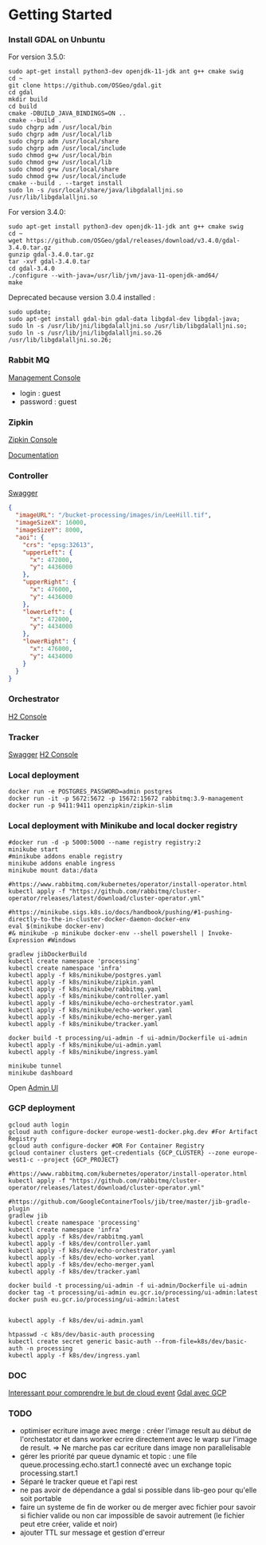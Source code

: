 # Getting Started

### Install GDAL on Unbuntu

For version 3.5.0:

```shell
sudo apt-get install python3-dev openjdk-11-jdk ant g++ cmake swig
cd ~
git clone https://github.com/OSGeo/gdal.git
cd gdal
mkdir build
cd build
cmake -DBUILD_JAVA_BINDINGS=ON ..
cmake --build .
sudo chgrp adm /usr/local/bin
sudo chgrp adm /usr/local/lib
sudo chgrp adm /usr/local/share
sudo chgrp adm /usr/local/include
sudo chmod g+w /usr/local/bin
sudo chmod g+w /usr/local/lib
sudo chmod g+w /usr/local/share
sudo chmod g+w /usr/local/include
cmake --build . --target install
sudo ln -s /usr/local/share/java/libgdalalljni.so /usr/lib/libgdalalljni.so
```

For version 3.4.0:

```shell
sudo apt-get install python3-dev openjdk-11-jdk ant g++ cmake swig
cd ~
wget https://github.com/OSGeo/gdal/releases/download/v3.4.0/gdal-3.4.0.tar.gz
gunzip gdal-3.4.0.tar.gz
tar -xvf gdal-3.4.0.tar
cd gdal-3.4.0
./configure --with-java=/usr/lib/jvm/java-11-openjdk-amd64/
make
```

Deprecated because version 3.0.4 installed :

```shell
sudo update;
sudo apt-get install gdal-bin gdal-data libgdal-dev libgdal-java;
sudo ln -s /usr/lib/jni/libgdalalljni.so /usr/lib/libgdalalljni.so;
sudo ln -s /usr/lib/jni/libgdalalljni.so.26 /usr/lib/libgdalalljni.so.26;
```

### Rabbit MQ

[Management Console](http://localhost:15672/)

- login : guest
- password : guest

### Zipkin

[Zipkin Console](http://localhost:9411/)

[Documentation](https://cloud.spring.io/spring-cloud-sleuth/reference/html/#sleuth-with-zipkin-via-http)

### Controller

[Swagger](http://localhost:8080/swagger-ui.html)

```json
{
  "imageURL": "/bucket-processing/images/in/LeeHill.tif",
  "imageSizeX": 16000,
  "imageSizeY": 8000,
  "aoi": {
    "crs": "epsg:32613",
    "upperLeft": {
      "x": 472000,
      "y": 4436000
    },
    "upperRight": {
      "x": 476000,
      "y": 4436000
    },
    "lowerLeft": {
      "x": 472000,
      "y": 4434000
    },
    "lowerRight": {
      "x": 476000,
      "y": 4434000
    }
  }
}
```

### Orchestrator

[H2 Console](http://localhost:8090/h2-console)

### Tracker

[Swagger](http://localhost:8081/swagger-ui.html)
[H2 Console](http://localhost:8081/h2-console)

### Local deployment

```shell
docker run -e POSTGRES_PASSWORD=admin postgres
docker run -it -p 5672:5672 -p 15672:15672 rabbitmq:3.9-management
docker run -p 9411:9411 openzipkin/zipkin-slim
```

### Local deployment with Minikube and local docker registry

```shell
#docker run -d -p 5000:5000 --name registry registry:2
minikube start
#minikube addons enable registry
minikube addons enable ingress
minikube mount data:/data

#https://www.rabbitmq.com/kubernetes/operator/install-operator.html
kubectl apply -f "https://github.com/rabbitmq/cluster-operator/releases/latest/download/cluster-operator.yml"

#https://minikube.sigs.k8s.io/docs/handbook/pushing/#1-pushing-directly-to-the-in-cluster-docker-daemon-docker-env
eval $(minikube docker-env)
#& minikube -p minikube docker-env --shell powershell | Invoke-Expression #Windows

gradlew jibDockerBuild
kubectl create namespace 'processing'
kubectl create namespace 'infra'
kubectl apply -f k8s/minikube/postgres.yaml
kubectl apply -f k8s/minikube/zipkin.yaml
kubectl apply -f k8s/minikube/rabbitmq.yaml
kubectl apply -f k8s/minikube/controller.yaml
kubectl apply -f k8s/minikube/echo-orchestrator.yaml
kubectl apply -f k8s/minikube/echo-worker.yaml
kubectl apply -f k8s/minikube/echo-merger.yaml
kubectl apply -f k8s/minikube/tracker.yaml

docker build -t processing/ui-admin -f ui-admin/Dockerfile ui-admin
kubectl apply -f k8s/minikube/ui-admin.yaml
kubectl apply -f k8s/minikube/ingress.yaml

minikube tunnel
minikube dashboard
```

Open [Admin UI](http://admin-127.0.0.1.nip.io/)

### GCP deployment

```shell
gcloud auth login
gcloud auth configure-docker europe-west1-docker.pkg.dev #For Artifact Registry
gcloud auth configure-docker #OR For Container Registry
gcloud container clusters get-credentials {GCP_CLUSTER} --zone europe-west1-c --project {GCP_PROJECT}

#https://www.rabbitmq.com/kubernetes/operator/install-operator.html
kubectl apply -f "https://github.com/rabbitmq/cluster-operator/releases/latest/download/cluster-operator.yml"

#https://github.com/GoogleContainerTools/jib/tree/master/jib-gradle-plugin  
gradlew jib
kubectl create namespace 'processing'
kubectl create namespace 'infra'
kubectl apply -f k8s/dev/rabbitmq.yaml
kubectl apply -f k8s/dev/controller.yaml
kubectl apply -f k8s/dev/echo-orchestrator.yaml
kubectl apply -f k8s/dev/echo-worker.yaml
kubectl apply -f k8s/dev/echo-merger.yaml
kubectl apply -f k8s/dev/tracker.yaml

docker build -t processing/ui-admin -f ui-admin/Dockerfile ui-admin
docker tag -t processing/ui-admin eu.gcr.io/processing/ui-admin:latest
docker push eu.gcr.io/processing/ui-admin:latest


kubectl apply -f k8s/dev/ui-admin.yaml

htpasswd -c k8s/dev/basic-auth processing
kubectl create secret generic basic-auth --from-file=k8s/dev/basic-auth -n processing
kubectl apply -f k8s/dev/ingress.yaml
```

### DOC

[Interessant pour comprendre le but de cloud event](https://spring.io/blog/2020/12/23/cloud-events-and-spring-part-2)
[Gdal avec GCP](https://gdal.org/user/virtual_file_systems.html#vsigs-google-cloud-storage-files)

### TODO

- optimiser ecriture image avec merge : créer l'image result au début de l'orchestator et dans worker ecrire directement
  avec le warp sur l'image de result. => Ne marche pas car ecriture dans image non parallelisable
- gérer les priorité par queue dynamic et topic : une file queue.processing.echo.start.1 connecté avec un exchange topic
  processing.start.1
- Séparé le tracker queue et l'api rest
- ne pas avoir de dépendance a gdal si possible dans lib-geo pour qu'elle soit portable
- faire un systeme de fin de worker ou de merger avec fichier pour savoir si fichier valide ou non car impossible de
  savoir autrement (le fichier peut etre créer, valide et noir)
- ajouter TTL sur message et gestion d'erreur